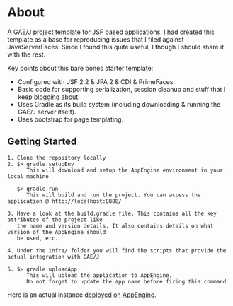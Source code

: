 About
=====

A GAE/J project template for JSF based applications. I had created this template as a base for reproducing issues that
I filed against JavaServerFaces. Since I found this quite useful, I though I should share it with the rest.

Key points about this bare bones starter template:

+ Configured with JSF 2.2 &amp; JPA 2 &amp; CDI &amp; PrimeFaces.
+ Basic code for supporting serialization, session cleanup and stuff that I keep
  <a href="http://roguexz.blogspot.in/">blogging about</a>.
+ Uses Gradle as its build system (including downloading &amp; running the GAE/J server itself).
+ Uses bootstrap for page templating.


Getting Started
---------------

    1. Clone the repository locally
    2. $> gradle setupEnv
          This will download and setup the AppEngine environment in your local machine

       $> gradle run
          This will build and run the project. You can access the application @ http://localhost:8888/

    3. Have a look at the build.gradle file. This contains all the key attributes of the project like
       the name and version details. It also contains details on what version of the AppEngine should
       be used, etc.

    4. Under the infra/ folder you will find the scripts that provide the actual integration with GAE/J

    5. $> gradle uploadApp
          This will upload the application to AppEngine.
          Do not forget to update the app name before firing this command


Here is an actual instance <a href='http://gae-java-template.appspot.com/'>deployed on AppEngine</a>.
